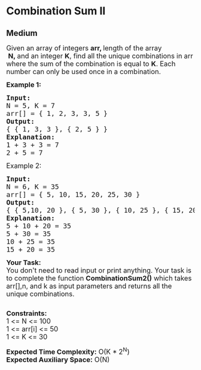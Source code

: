 # Combination Sum II
## Medium
<div class="problems_problem_content__Xm_eO"><p><span style="font-size: 18px;">Given an array of integers <strong>arr, </strong>length of the array &nbsp;<strong>N,&nbsp;</strong>and&nbsp;an integer <strong>K</strong>, find all the unique combinations in arr where the sum of the combination is equal to <strong>K</strong>. Each number can only be used once in a combination.</span></p>
<p><strong><span style="font-size: 18px;">Example 1:</span></strong></p>
<pre><span style="font-size: 18px;"><strong>Input:</strong> </span>
<span style="font-size: 18px;">N = 5, K = 7</span>
<span style="font-size: 18px;">arr[] = { 1, 2, 3, 3, 5 }</span>
<strong><span style="font-size: 18px;">Output:</span></strong>
<span style="font-size: 18px;">{ { 1, 3, 3 }, { 2, 5 } }</span>
<strong><span style="font-size: 18px;">Explanation:</span></strong>
<span style="font-size: 18px;">1 + 3 + 3 = 7</span>
<span style="font-size: 18px;">2 + 5 = 7</span></pre>
<p><span style="font-size: 18px;">Example 2:</span></p>
<pre><span style="font-size: 18px;"><strong>Input:</strong></span>
<span style="font-size: 18px;">N = 6, K = 35</span>
<span style="font-size: 18px;">arr[] = { 5, 10, 15, 20, 25, 30 }</span>
<strong><span style="font-size: 18px;">Output:</span></strong>
<span style="font-size: 18px;">{ { 5,10, 20 }, { 5, 30 }, { 10, 25 }, { 15, 20 } }</span>
<strong><span style="font-size: 18px;">Explanation:</span></strong>
<span style="font-size: 18px;">5 + 10 + 20 = 35</span>
<span style="font-size: 18px;">5 + 30 = 35</span>
<span style="font-size: 18px;">10 + 25 = 35</span>
<span style="font-size: 18px;">15 + 20 = 35</span>
</pre>
<p><span style="font-size: 18px;"><strong>Your Task:</strong><br>You don't need to read input or print anything. Your task is to complete the function <strong>CombinationSum2()</strong> which takes arr[],n, and k as input parameters and returns all the unique combinations.</span><br>&nbsp;</p>
<p><strong><span style="font-size: 18px;">Constraints:</span></strong><br><span style="font-size: 18px;">1 &lt;= N &lt;= 100<br>1 &lt;= arr[i] &lt;= 50<br>1 &lt;= K &lt;= 30</span></p>
<p><span style="font-size: 18px;"><strong>Expected Time Complexity:</strong>&nbsp;O(K * 2<sup>N</sup>)<br><strong>Expected Auxiliary Space:</strong>&nbsp;O(N)</span></p></div>